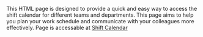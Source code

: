
This HTML page is designed to provide a quick and easy way to access the shift calendar for different teams and departments. This page aims to help you plan your work schedule and communicate with your colleagues more effectively.
Page is accessable at [Shift Calendar](https://vnatmfg.github.io/web-app/)
